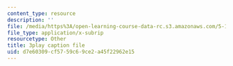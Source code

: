 ```yaml
---
content_type: resource
description: ''
file: /media/https%3A/open-learning-course-data-rc.s3.amazonaws.com/5-111sc-principles-of-chemical-science-fall-2014/d7e60309cf5759c69ce2a45f22962e15_ZZ6jwuBJxc.vtt
file_type: application/x-subrip
resourcetype: Other
title: 3play caption file
uid: d7e60309-cf57-59c6-9ce2-a45f22962e15
---
```

